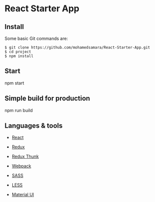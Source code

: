 # React Starter App

## Install

Some basic Git commands are:

```
$ git clone https://github.com/mohamedsamara/React-Starter-App.git
$ cd project
$ npm install

```

## Start

npm start

## Simple build for production

npm run build

## Languages & tools

- [React](https://reactjs.org/)

- [Redux](https://redux.js.org/)

- [Redux Thunk](https://github.com/reduxjs/redux-thunk)

- [Webpack](https://webpack.js.org/)

- [SASS](https://sass-lang.com/)

- [LESS](http://lesscss.org/)

- [Material UI](https://material-ui.com/)
